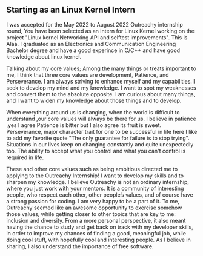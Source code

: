 ## Starting as an Linux Kernel Intern

I was accepted for the May 2022 to August 2022 Outreachy internship round, You have been selected as an intern for Linux Kernel working on the project "Linux kernel Networking API and selftest improvements".
This is Alaa. I graduated as an Electronics and Communication Engineering Bachelor degree and have a good experince in C/C++ and have  good knowledge about linux kernel.

Talking about my core values; Among the many things or treats important to me, I think that three core values are development, Patience, and Perseverance.
I am always striving to enhance myself and my capabilities. I seek to develop my mind and my knowledge. I want to spot my weaknesses and convert them to the absolute opposite. I am curious about many things, and I want to widen my knowledge about those things and to develop.

When everything around us is changing, when the world is difficult to understand ,our core values will always be there for us. I believe in patience ,yes I agree Patience is bitter but I also agree its fruit is sweet.
Perseverance, major character trait for one to be successful in life here I like to add my favorite quote "The only guarantee for failure is to stop trying".
Situations in our lives keep on changing constantly and quite unexpectedly too. The ability to accept what you control and what you can't control is required in life.

These and other core values such as being ambitious directed me to applying to the Outreachy Internship! I want to develop my skills and to sharpen my knowledge.
I believe Outreachy is not an ordinary internship, where you just work with your mentors. It is a community of interesting people, who respect each other, other people’s values, and of course have a strong passion for coding. I am very happy to be a part of it. 
To me, Outreachy seemed like an awesome opportunity to exercise somehow those values, while getting closer to other topics that are key to me: inclusion and diversity. From a more personal perspective, it also meant having the chance to study and get back on track with my developer skills, in order to improve my chances of finding a good, meaningful job, while doing cool stuff, with hopefully cool and interesting people. As I believe in sharing, I also understand the importance of free software.

